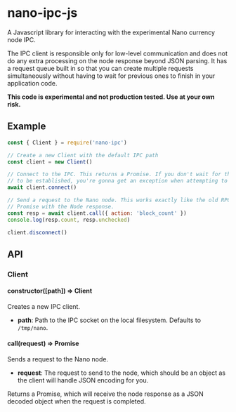 # nano-ipc-js

A Javascript library for interacting with the experimental Nano currency node IPC.

The IPC client is responsible only for low-level communication and does not do any extra processing on the node response beyond JSON parsing. It has a request queue built in so that you can create multiple requests simultaneously without having to wait for previous ones to finish in your application code.

**This code is experimental and not production tested. Use at your own risk.**

## Example

```js
const { Client } = require('nano-ipc')

// Create a new Client with the default IPC path
const client = new Client()

// Connect to the IPC. This returns a Promise. If you don't wait for the connection
// to be established, you're gonna get an exception when attempting to call the IPC.
await client.connect()

// Send a request to the Nano node. This works exactly like the old RPC API. Returns a
// Promise with the Node response.
const resp = await client.call({ action: 'block_count' })
console.log(resp.count, resp.unchecked)

client.disconnect()
```

## API

### Client

#### constructor([path]) => Client

Creates a new IPC client.

- **path**: Path to the IPC socket on the local filesystem. Defaults to `/tmp/nano`.

#### call(request) => Promise

Sends a request to the Nano node.

- **request**: The request to send to the node, which should be an object as the client will handle JSON encoding for you.

Returns a Promise, which will receive the node response as a JSON decoded object when the request is completed.
